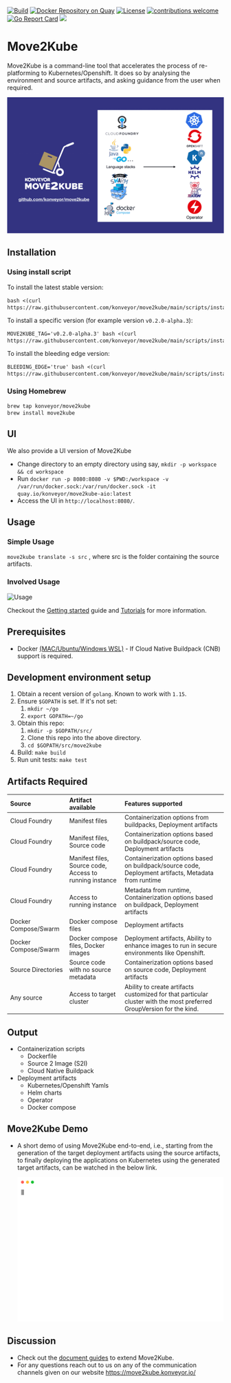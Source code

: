 [![Build](https://github.com/konveyor/move2kube/workflows/Build/badge.svg "Github Actions")](https://github.com/konveyor/move2kube/actions?query=workflow%3ABuild)
[![Docker Repository on Quay](https://quay.io/repository/konveyor/move2kube/status "Docker Repository on Quay")](https://quay.io/repository/konveyor/move2kube)
[![License](https://img.shields.io/:license-apache-blue.svg)](https://www.apache.org/licenses/LICENSE-2.0.html)
[![contributions welcome](https://img.shields.io/badge/contributions-welcome-brightgreen.svg?style=flat)](https://github.com/konveyor/move2kube/pulls)
[![Go Report Card](https://goreportcard.com/badge/github.com/konveyor/move2kube)](https://goreportcard.com/report/github.com/konveyor/move2kube)
[<img src="https://img.shields.io/badge/slack-konveyor/move2kube-green.svg?logo=slack">](https://kubernetes.slack.com/archives/CR85S82A2)

# Move2Kube

Move2Kube is a command-line tool that accelerates the process of re-platforming to Kubernetes/Openshift. It does so by analysing the environment and source artifacts, and asking guidance from the user when required.

![Usage](./imgs/overview.png)

## Installation

### Using install script

To install the latest stable version:
```
bash <(curl https://raw.githubusercontent.com/konveyor/move2kube/main/scripts/install.sh)
```

To install a specific version (for example version `v0.2.0-alpha.3`):
```
MOVE2KUBE_TAG='v0.2.0-alpha.3' bash <(curl https://raw.githubusercontent.com/konveyor/move2kube/main/scripts/install.sh)
```

To install the bleeding edge version:
```
BLEEDING_EDGE='true' bash <(curl https://raw.githubusercontent.com/konveyor/move2kube/main/scripts/install.sh)
```

### Using Homebrew

```
brew tap konveyor/move2kube
brew install move2kube
```

## UI

We also provide a UI version of Move2Kube

* Change directory to an empty directory using say, `mkdir -p workspace && cd workspace`
* Run `docker run -p 8080:8080 -v $PWD:/workspace -v /var/run/docker.sock:/var/run/docker.sock -it quay.io/konveyor/move2kube-aio:latest`
* Access the UI in `http://localhost:8080/`.

## Usage

### Simple Usage

`move2kube translate -s src` , where src is the folder containing the source artifacts.

### Involved Usage

![Usage](./imgs/usage.png)

Checkout the [Getting started](https://move2kube.konveyor.io/docs/getting-started) guide and [Tutorials](https://move2kube.konveyor.io/docs/tutorial) for more information.

## Prerequisites

* Docker [(MAC](https://docs.docker.com/desktop/)[/Ubuntu](https://docs.docker.com/engine/install/ubuntu/)[/Windows WSL)](https://docs.docker.com/docker-for-windows/wsl/) - If Cloud Native Buildpack (CNB) support is required.

## Development environment setup

1. Obtain a recent version of `golang`. Known to work with `1.15`.
1. Ensure `$GOPATH` is set. If it's not set:
   1. `mkdir ~/go`
   1. `export GOPATH=~/go`
1. Obtain this repo:
   1. `mkdir -p $GOPATH/src/`
   1. Clone this repo into the above directory.
   1. `cd $GOPATH/src/move2kube`
1. Build: `make build`
1. Run unit tests: `make test`

## Artifacts Required

| Source | Artifact available | Features supported |
|:-------|:-------------------|:-------------------|
| Cloud Foundry | Manifest files | Containerization options from buildpacks, Deployment artifacts |
| Cloud Foundry | Manifest files, Source code | Containerization options based on buildpack/source code, Deployment artifacts |
| Cloud Foundry | Manifest files, Source code, Access to running instance | Containerization options based on buildpack/source code, Deployment artifacts, Metadata from runtime |
| Cloud Foundry | Access to running instance |  Metadata from runtime, Containerization options based on buildpack, Deployment artifacts |
| Docker Compose/Swarm | Docker compose files | Deployment artifacts |
| Docker Compose/Swarm | Docker compose files, Docker images | Deployment artifacts, Ability to enhance images to run in secure environments like Openshift. |
| Source Directories | Source code with no source metadata |  Containerization options based on source code, Deployment artifacts |
| Any source | Access to target cluster | Ability to create artifacts customized for that particular cluster with the most preferred GroupVersion for the kind. |

## Output

* Containerization scripts
  * Dockerfile
  * Source 2 Image (S2I)
  * Cloud Native Buildpack
* Deployment artifacts
  * Kubernetes/Openshift Yamls
  * Helm charts
  * Operator
  * Docker compose

## Move2Kube Demo
* A short demo of using Move2Kube end-to-end, i.e., starting from the generation of the target deployment artifacts using the source artifacts, to finally deploying the applications on Kubernetes using the generated target artifacts, can be watched in the below link.

  ![End-to-End demo](./imgs/e2e-flow.svg)

## Discussion

* Check out the [document guides](./docs) to extend Move2Kube.
* For any questions reach out to us on any of the communication channels given on our website https://move2kube.konveyor.io/

